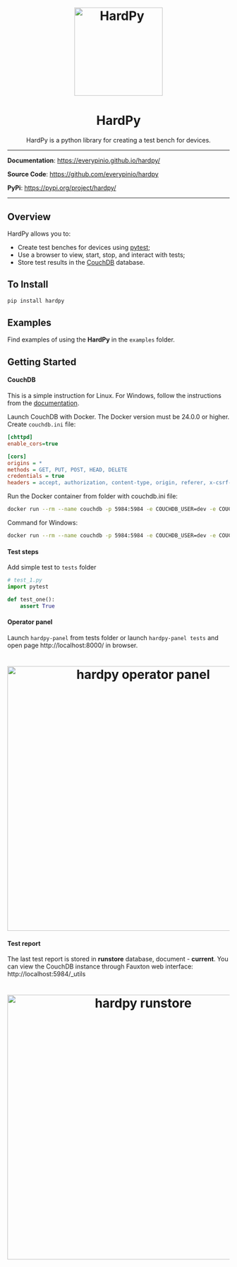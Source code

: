 <h1 align="center">
    <img src="https://everypinio.github.io/hardpy/img/logo512.png" alt="HardPy" style="width:200px;">
</h1>

<h1 align="center">
    <b>HardPy</b>
</h1>

<p align="center">
HardPy is a python library for creating a test bench for devices.
</p>

---

**Documentation**: <a href=https://everypinio.github.io/hardpy/ target="_blank">https://everypinio.github.io/hardpy/</a>

**Source Code**: <a href=https://github.com/everypinio/hardpy target="_blank">https://github.com/everypinio/hardpy</a>

**PyPi**: <a href=https://pypi.org/project/hardpy/ target="_blank">https://pypi.org/project/hardpy/</a>

---

## Overview

HardPy allows you to:

* Create test benches for devices using [pytest](https://docs.pytest.org/);
* Use a browser to view, start, stop, and interact with tests;
* Store test results in the [CouchDB](https://couchdb.apache.org/) database.

## To Install

```bash
pip install hardpy
```

## Examples

Find examples of using the **HardPy** in the `examples` folder.

## Getting Started

#### CouchDB

This is a simple instruction for Linux.
For Windows, follow the instructions from the
[documentation](https://everypinio.github.io/hardpy/documentation/database/#couchdb-instance).

Launch CouchDB with Docker.
The Docker version must be 24.0.0 or higher.
Create `couchdb.ini` file:

```ini
[chttpd]
enable_cors=true

[cors]
origins = *
methods = GET, PUT, POST, HEAD, DELETE
credentials = true
headers = accept, authorization, content-type, origin, referer, x-csrf-token
```

Run the Docker container from folder with couchdb.ini file:

```bash
docker run --rm --name couchdb -p 5984:5984 -e COUCHDB_USER=dev -e COUCHDB_PASSWORD=dev -v ./couchdb.ini:/opt/couchdb/etc/local.ini couchdb:3.3
```

Command for Windows:

```bash
docker run --rm --name couchdb -p 5984:5984 -e COUCHDB_USER=dev -e COUCHDB_PASSWORD=dev -v .\couchdb.ini:/opt/couchdb/etc/local.ini couchdb:3.3.2
```

#### Test steps

Add simple test to `tests` folder

```python
# test_1.py
import pytest

def test_one():
    assert True
```
#### Operator panel

Launch `hardpy-panel` from tests folder or launch `hardpy-panel tests` and open page http://localhost:8000/ in browser.

<h1 align="center">
    <img src="https://everypinio.github.io/hardpy/img/hardpy_operator_panel_hello_hardpy.png"
    alt="hardpy operator panel" style="width:600px;">
</h1>

#### Test report

The last test report is stored in **runstore** database, document - **current**.
You can view the CouchDB instance through Fauxton web interface: http://localhost:5984/_utils

<h1 align="center">
    <img src="https://everypinio.github.io/hardpy/img/runstore_hello_hardpy.png"
    alt="hardpy runstore" style="width:600px;">
</h1>
